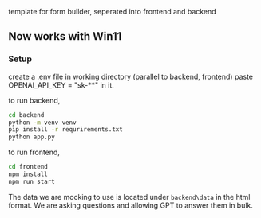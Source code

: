 template for form builder, seperated into frontend and backend

## Now works with Win11

### Setup

create a .env file in working directory (parallel to backend, frontend)
paste OPENAI_API_KEY = "sk-\*\*" in it.

to run backend,

```bash
cd backend
python -m venv venv
pip install -r requrirements.txt
python app.py
```

to run frontend,

```bash
cd frontend
npm install
npm run start
```

The data we are mocking to use is located under `backend\data` in the html format. We are asking questions and allowing GPT to answer them in bulk.
